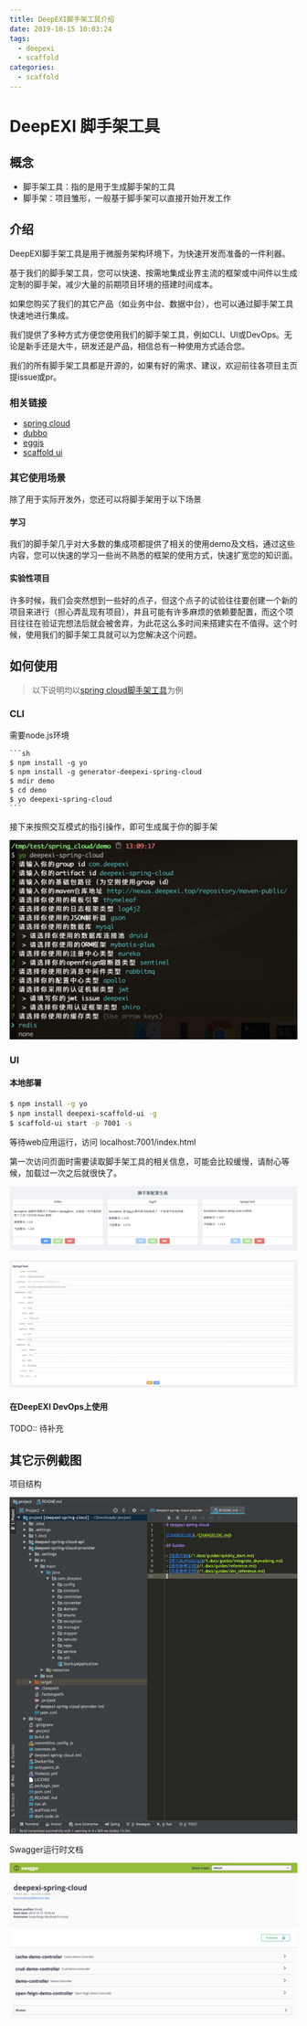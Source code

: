 ```yaml
---
title: DeepEXI脚手架工具介绍
date: 2019-10-15 10:03:24
tags:
  - deepexi
  - scaffold
categories:
  - scaffold
---
```


# DeepEXI 脚手架工具

## 概念

- 脚手架工具：指的是用于生成脚手架的工具
- 脚手架：项目雏形，一般基于脚手架可以直接开始开发工作

## 介绍

DeepEXI脚手架工具是用于微服务架构环境下，为快速开发而准备的一件利器。

基于我们的脚手架工具，您可以快速、按需地集成业界主流的框架或中间件以生成定制的脚手架，减少大量的前期项目环境的搭建时间成本。

如果您购买了我们的其它产品（如业务中台、数据中台），也可以通过脚手架工具快速地进行集成。

我们提供了多种方式方便您使用我们的脚手架工具，例如CLI、UI或DevOps。无论是新手还是大牛，研发还是产品，相信总有一种使用方式适合您。

我们的所有脚手架工具都是开源的，如果有好的需求、建议，欢迎前往各项目主页提issue或pr。

### 相关链接

- [spring cloud](https://github.com/deepexi/generator-deepexi-spring-cloud)
- [dubbo](https://github.com/deepexi/generator-deepexi-dubbo)
- [eggjs](https://github.com/deepexi/generator-deepexi-eggjs)
- [scaffold ui](https://github.com/deepexi/deepexi-scaffold-ui)

### 其它使用场景

除了用于实际开发外，您还可以将脚手架用于以下场景

#### 学习

我们的脚手架几乎对大多数的集成项都提供了相关的使用demo及文档，通过这些内容，您可以快速的学习一些尚不熟悉的框架的使用方式，快速扩宽您的知识面。

#### 实验性项目

许多时候，我们会突然想到一些好的点子，但这个点子的试验往往要创建一个新的项目来进行（担心弄乱现有项目），并且可能有许多麻烦的依赖要配置，而这个项目往往在验证完想法后就会被舍弃，为此花这么多时间来搭建实在不值得。这个时候，使用我们的脚手架工具就可以为您解决这个问题。

## 如何使用

> 以下说明均以[spring cloud脚手架工具](https://github.com/deepexi/generator-deepexi-spring-cloud)为例

### CLI

需要node.js环境

    ```sh
    $ npm install -g yo
    $ npm install -g generator-deepexi-spring-cloud
    $ mdir demo
    $ cd demo
    $ yo deepexi-spring-cloud
    ```

接下来按照交互模式的指引操作，即可生成属于你的脚手架

![scaffold cli](https://raw.githubusercontent.com/xiangtch/blog/master/source/_posts/image/scaffold_cli.jpg)

### UI

#### 本地部署

```sh
$ npm install -g yo
$ npm install deepexi-scaffold-ui -g
$ scaffold-ui start -p 7001 -s
```

等待web应用运行，访问 localhost:7001/index.html

第一次访问页面时需要读取脚手架工具的相关信息，可能会比较缓慢，请耐心等候，加载过一次之后就很快了。

![scaffold ui index](https://raw.githubusercontent.com/xiangtch/blog/master/source/_posts/image/scaffold_ui_index.jpg)

![scaffold ui sc](https://raw.githubusercontent.com/xiangtch/blog/master/source/_posts/image/scaffold_ui_sc.jpg)

#### 在DeepEXI DevOps上使用

TODO:: 待补充

## 其它示例截图

项目结构

![project structure](https://raw.githubusercontent.com/xiangtch/blog/master/source/_posts/image/project_structure.jpg)

Swagger运行时文档

![swagger](https://raw.githubusercontent.com/xiangtch/blog/master/source/_posts/image/swagger.jpg)


